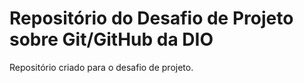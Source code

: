 # Repositório do Desafio de Projeto sobre Git/GitHub da DIO
Repositório criado para o desafio de projeto.
